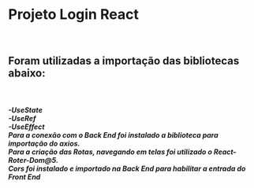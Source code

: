 <h1>Projeto Login React</h1>
</br>
<h2>Foram utilizadas a importação das bibliotecas abaixo:</h2>
</br>
<h5>
-UseState</br>
-UseRef</br>
-UseEffect</br>
Para a conexão com o Back End foi instalado a biblioteca para importação do axios.</br>
Para a criação das Rotas, navegando em telas foi utilizado o React-Roter-Dom@5.</br>
Cors foi instalado e importado na Back End para habilitar a entrada do Front End


  
</h5>

